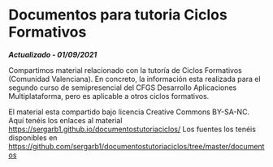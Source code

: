 # Documentos para tutoria Ciclos Formativos

***Actualizado - 01/09/2021***

Compartimos material relacionado con la tutoría de Ciclos Formativos (Comunidad Valenciana).
En concreto, la información esta realizada para el segundo curso de semipresencial del CFGS Desarrollo Aplicaciones Multiplataforma, pero es aplicable a otros ciclos formativos.

El material esta compartido bajo licencia Creative Commons BY-SA-NC.
Aquí tenéis los enlaces al material https://sergarb1.github.io/documentostutoriaciclos/
Los fuentes los tenéis disponibles en https://github.com/sergarb1/documentostutoriaciclos/tree/master/documentos
